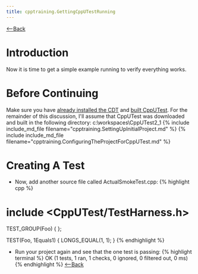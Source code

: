 ```yaml
---
title: cpptraining.GettingCppUTestRunning
---
```

[<--Back](CppTraining#gettingfirsttestrunning)

# Introduction
Now it is time to get a simple example running to verify everything works.

# Before Continuing
Make sure you have [already installed the CDT](cpptraining.GettingStartedWithEclipseCdt) and [built CppUTest](cpptraining.GettingCppUTestCompiledUsingCDTToolSet). For the remainder of this discussion, I'll assume that CppUTest was downloaded and built in the following directory: c:\workspaces\CppUTest2_1
{% include include_md_file filename="cpptraining.SettingUpInitialProject.md" %}
{% include include_md_file filename="cpptraining.ConfiguringTheProjectForCppUTest.md" %}
# Creating A Test
* Now, add another source file called ActualSmokeTest.cpp:
{% highlight cpp %}
# include <CppUTest/TestHarness.h>

TEST_GROUP(Foo) {
};

TEST(Foo, 1Equals1) {
	LONGS_EQUAL(1, 1);
}
{% endhighlight %}
* Run your project again and see that the one test is passing:
{% highlight terminal %}
OK (1 tests, 1 ran, 1 checks, 0 ignored, 0 filtered out, 0 ms)
{% endhighlight %}
[<--Back](CppTraining#gettingfirsttestrunning)
